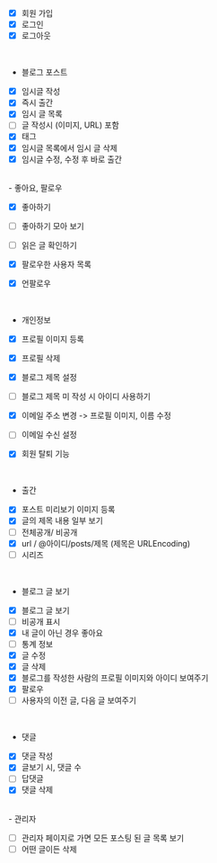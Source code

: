  - [x] 회원 가입
 - [x] 로그인
 - [x] 로그아웃
 
 <br>
 
 - 블로그 포스트
 - [x] 임시글 작성
 - [x] 즉시 출간
 - [x] 임시 글 목록
 - [ ] 글 작성시 (이미지, URL) 포함
 - [x] 태그
 - [x] 임시글 목록에서 임시 글 삭제
 - [x] 임시글 수정, 수정 후 바로 출간
 
 <br>
 - 좋아요, 팔로우
 
 - [x] 좋아하기
 - [ ] 좋아하기 모아 보기
 - [ ] 읽은 글 확인하기
 - [x] 팔로우한 사용자 목록
 - [x] 언팔로우


<br>


 - 개인정보
 - [x] 프로필 이미지 등록
 - [x] 프로필 삭제
 - [x] 블로그 제목 설정
 - [ ] 블로그 제목 미 작성 시 아이디 사용하기
 - [x] 이메일 주소 변경 -> 프로필 이미지, 이름 수정
 - [ ] 이메일 수신 설정
 - [x] 회원 탈퇴 기능


<br>

 - 출간
 - [x] 포스트 미리보기 이미지 등록
 - [x] 글의 제목 내용 일부 보기
 - [ ] 전체공개/ 비공개
 - [x] url / @아이디/posts/제목 (제목은 URLEncoding)
 - [ ] 시리즈 

<br>

 - 블로그 글 보기
 - [x] 블로그 글 보기
 - [ ] 비공개 표시
 - [x] 내 글이 아닌 경우 좋아요
 - [ ] 통계 정보
 - [x] 글 수정
 - [x] 글 삭제
 - [x] 블로그를 작성한 사람의 프로필 이미지와 아이디 보여주기
 - [x] 팔로우
 - [ ] 사용자의 이전 글, 다음 글 보여주기
 
 <br>
 
 - 댓글
 - [x]  댓글 작성
 - [x] 글보기 시, 댓글 수
 - [ ] 답댓글
 - [x] 댓글 삭제
 
 <br>
 - 관리자
 
 - [ ] 관리자 페이지로 가면 모든 포스팅 된 글 목록 보기
 - [ ] 어떤 글이든 삭제
